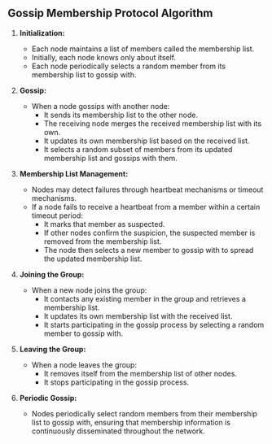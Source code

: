 ## Gossip Membership Protocol Algorithm

1. **Initialization:**
    - Each node maintains a list of members called the membership list.
    - Initially, each node knows only about itself.
    - Each node periodically selects a random member from its membership list to gossip with.

2. **Gossip:**
    - When a node gossips with another node:
        - It sends its membership list to the other node.
        - The receiving node merges the received membership list with its own.
        - It updates its own membership list based on the received list.
        - It selects a random subset of members from its updated membership list and gossips with them.

3. **Membership List Management:**
    - Nodes may detect failures through heartbeat mechanisms or timeout mechanisms.
    - If a node fails to receive a heartbeat from a member within a certain timeout period:
        - It marks that member as suspected.
        - If other nodes confirm the suspicion, the suspected member is removed from the membership list.
        - The node then selects a new member to gossip with to spread the updated membership list.

4. **Joining the Group:**
    - When a new node joins the group:
        - It contacts any existing member in the group and retrieves a membership list.
        - It updates its own membership list with the received list.
        - It starts participating in the gossip process by selecting a random member to gossip with.

5. **Leaving the Group:**
    - When a node leaves the group:
        - It removes itself from the membership list of other nodes.
        - It stops participating in the gossip process.

6. **Periodic Gossip:**
    - Nodes periodically select random members from their membership list to gossip with, ensuring that membership information is continuously disseminated throughout the network.

